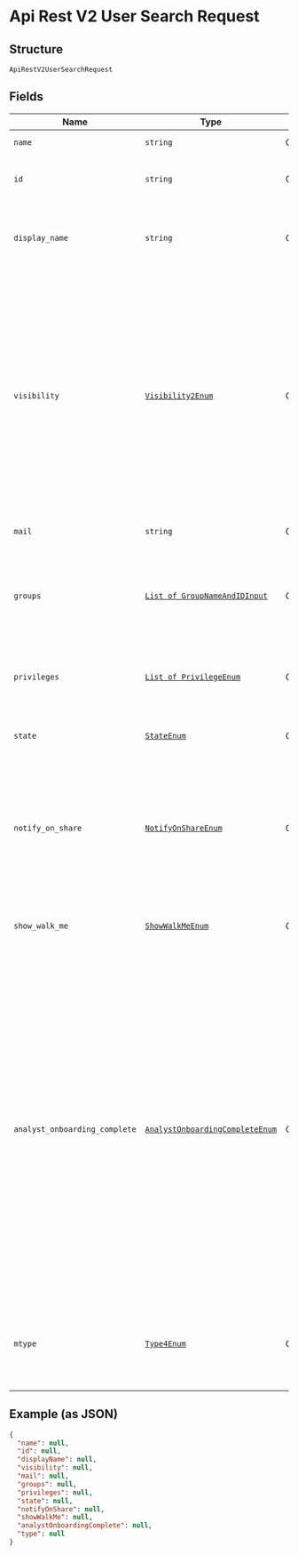 
# Api Rest V2 User Search Request

## Structure

`ApiRestV2UserSearchRequest`

## Fields

| Name | Type | Tags | Description |
|  --- | --- | --- | --- |
| `name` | `string` | Optional | Name of the user. |
| `id` | `string` | Optional | The GUID of the user account to query |
| `display_name` | `string` | Optional | A unique display name string for the user, usually their first and last name. |
| `visibility` | [`Visibility2Enum`](/doc/models/visibility-2-enum.md) | Optional | Visibility of the user. The visibility attribute is set to DEFAULT when creating a user. The DEFAULT attribute makes a user visible to other users and user groups, and thus allows them to share objects.<br>**Default**: `'DEFAULT'` |
| `mail` | `string` | Optional | email of the user account |
| `groups` | [`List of GroupNameAndIDInput`](/doc/models/group-name-and-id-input.md) | Optional | A JSON array of group names or GUIDs or both. When both are given then id is considered |
| `privileges` | [`List of PrivilegeEnum`](/doc/models/privilege-enum.md) | Optional | A JSON array of privileges assigned to the user |
| `state` | [`StateEnum`](/doc/models/state-enum.md) | Optional | Status of user account. acitve or inactive. |
| `notify_on_share` | [`NotifyOnShareEnum`](/doc/models/notify-on-share-enum.md) | Optional | User preference for receiving email notifications when another ThoughtSpot user shares answers or pinboards. |
| `show_walk_me` | [`ShowWalkMeEnum`](/doc/models/show-walk-me-enum.md) | Optional | The user preference for revisiting the onboarding experience. |
| `analyst_onboarding_complete` | [`AnalystOnboardingCompleteEnum`](/doc/models/analyst-onboarding-complete-enum.md) | Optional | ThoughtSpot provides an interactive guided walkthrough to onboard new users. The onboarding experience leads users through a set of actions to help users get started and accomplish their tasks quickly. The users can turn off the Onboarding experience and access it again when they need assistance with the ThoughtSpot UI. |
| `mtype` | [`Type4Enum`](/doc/models/type-4-enum.md) | Optional | Type of user. LOCAL_USER indicates that the user is created locally in the ThoughtSpot system. |

## Example (as JSON)

```json
{
  "name": null,
  "id": null,
  "displayName": null,
  "visibility": null,
  "mail": null,
  "groups": null,
  "privileges": null,
  "state": null,
  "notifyOnShare": null,
  "showWalkMe": null,
  "analystOnboardingComplete": null,
  "type": null
}
```

